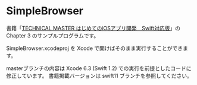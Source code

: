 # SimpleBrowser
書籍「[TECHNICAL MASTER はじめてのiOSアプリ開発　Swift対応版](http://www.amazon.co.jp/dp/4798043656)」の Chapter 3 のサンプルプログラムです。

SimpleBrowser.xcodeproj を Xcode で開けばそのまま実行することができます。

masterブランチの内容は Xcode 6.3 (Swift 1.2) での実行を前提としたコードに修正しています。
書籍掲載バージョンは swift11 ブランチを参照してください。

